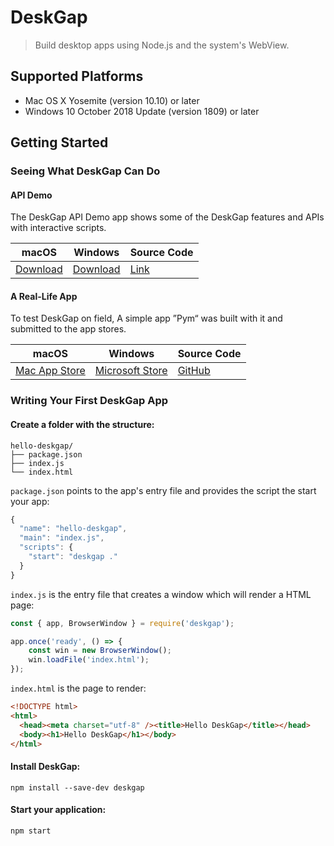 # DeskGap

> Build desktop apps using Node.js and the system's WebView.

## Supported Platforms

- Mac OS X Yosemite (version 10.10) or later
- Windows 10 October 2018 Update (version 1809) or later

## Getting Started

### Seeing What DeskGap Can Do

#### API Demo
The DeskGap API Demo app shows some of the DeskGap features and APIs with interactive scripts.

|macOS|Windows|Source Code|
|-|-|-|
|[Download](https://deskgap.com/dl/macos) | [Download](https://deskgap.com/dl/win32) | [Link](https://github.com/patr0nus/DeskGap/tree/master/app) |

#### A Real-Life App
To test DeskGap on field, A simple app ”Pym“ was built with it and submitted to the app stores.

|macOS|Windows|Source Code|
|-|-|-|
|[Mac App Store](https://deskgap.com/dl/macos) | [Microsoft Store](https://deskgap.com/dl/win32) | [GitHub](https://github.com/patr0nus/Pym) |

### Writing Your First DeskGap App

#### Create a folder with the structure:
```
hello-deskgap/
├── package.json
├── index.js
└── index.html
```

`package.json` points to the app's entry file and provides the script the start your app:
```js
{
  "name": "hello-deskgap",
  "main": "index.js",
  "scripts": {
    "start": "deskgap ."
  }
}
```

`index.js` is the entry file that creates a window which will render a HTML page:
```js
const { app, BrowserWindow } = require('deskgap');

app.once('ready', () => {
    const win = new BrowserWindow();
    win.loadFile('index.html');
});
```

`index.html` is the page to render:
```html
<!DOCTYPE html>
<html>
  <head><meta charset="utf-8" /><title>Hello DeskGap</title></head>
  <body><h1>Hello DeskGap</h1></body>
</html>
```

#### Install DeskGap:

```
npm install --save-dev deskgap
```

#### Start your application:

```sh
npm start
```
